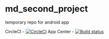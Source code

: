 # md_second_project
temporary repo for android app


CircleCI - [![CircleCI](https://circleci.com/gh/yks72p/md_second_project/tree/feature.svg?style=svg)](https://circleci.com/gh/yks72p/md_second_project/tree/feature)
App Center - [![Build status](https://build.appcenter.ms/v0.1/apps/cc1ead8d-d71e-45ba-9640-b1a7e536d2d2/branches/master/badge)](https://appcenter.ms)
